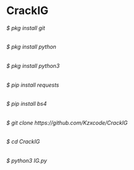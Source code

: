 # CrackIG

<h6> $ pkg install git
<h6> $ pkg install python
<h6> $ pkg install python3
<h6> $ pip install requests
<h6> $ pip install bs4
<h6> $ git clone https://github.com/Kzxcode/CrackIG
<h6> $ cd CrackIG
<h6> $ python3 IG.py
